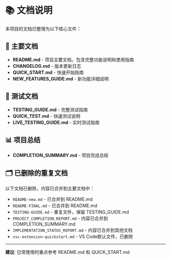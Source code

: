 # 📚 文档说明

本项目的文档已整理为以下核心文件：

## 📖 主要文档

- **README.md** - 项目主要文档，包含完整功能说明和使用指南
- **CHANGELOG.md** - 版本更新日志
- **QUICK_START.md** - 快速开始指南
- **NEW_FEATURES_GUIDE.md** - 新功能详细说明

## 🧪 测试文档

- **TESTING_GUIDE.md** - 完整测试指南
- **QUICK_TEST.md** - 快速测试说明
- **LIVE_TESTING_GUIDE.md** - 实时测试指南

## 📊 项目总结

- **COMPLETION_SUMMARY.md** - 项目完成总结

## 🗂️ 已删除的重复文档

以下文档已删除，内容已合并到主要文档中：
- `README-new.md` - 已合并到 README.md
- `README-FINAL.md` - 已合并到 README.md  
- `TESTING-GUIDE.md` - 重复文件，保留 TESTING_GUIDE.md
- `PROJECT_COMPLETION_REPORT.md` - 内容已合并到 COMPLETION_SUMMARY.md
- `IMPLEMENTATION_STATUS_REPORT.md` - 内容已合并到其他文档
- `vsc-extension-quickstart.md` - VS Code默认文件，已删除

---

**建议**: 日常使用时重点参考 README.md 和 QUICK_START.md
